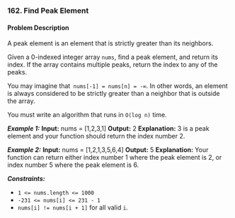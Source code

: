 ### 162. Find Peak Element

#### Problem Description

A peak element is an element that is strictly greater than its neighbors.

Given a 0-indexed integer array `nums`, find a peak element, and return its index. If the array contains multiple peaks, return the index to any of the peaks.

You may imagine that` nums[-1] = nums[n] = -∞`. In other words, an element is always considered to be strictly greater than a neighbor that is outside the array.

You must write an algorithm that runs in `O(log n)` time.

***Example 1:*** 
**Input:**  nums = [1,2,3,1]
**Output:**  2
**Explanation:** 3 is a peak element and your function should return the index number 2.

***Example 2:*** 
**Input:**  nums = [1,2,1,3,5,6,4]
**Output:**  5
**Explanation:** Your function can return either index number 1 where the peak element is 2, or index number 5 where the peak element is 6.
 
***Constraints:*** 
- `1 <= nums.length <= 1000`
- `-231 <= nums[i] <= 231 - 1`
- `nums[i] != nums[i + 1]` for all valid `i`.
